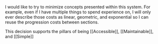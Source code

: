 I would like to try to minimize concepts presented within this system. For example, even if I have multiple things to spend experience on, I will only ever describe those costs as linear, geometric, and exponential so I can reuse the progression costs between sections. 


This decision supports the pillars of being [[Accessible]], [[Maintainable]], and [[Simple]]